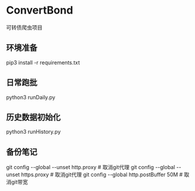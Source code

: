 # ConvertBond
可转债爬虫项目


## 环境准备
pip3 install -r requirements.txt

## 日常跑批
python3 runDaily.py

## 历史数据初始化
python3 runHistory.py



## 备份笔记
git config --global --unset http.proxy # 取消git代理
git config --global --unset https.proxy # 取消git代理
git config --global http.postBuffer 50M # 取消git带宽
